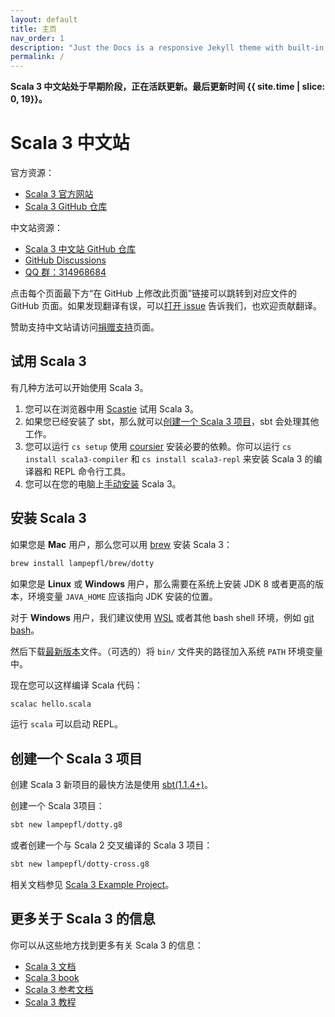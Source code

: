 ```yaml
---
layout: default
title: 主页
nav_order: 1
description: "Just the Docs is a responsive Jekyll theme with built-in search that is easily customizable and hosted on GitHub Pages."
permalink: /
---
```


**Scala 3 中文站处于早期阶段，正在活跃更新。最后更新时间 {{ site.time | slice: 0, 19}}。**

# Scala 3 中文站

官方资源：

* [Scala 3 官方网站](https://dotty.epfl.ch/)
* [Scala 3 GitHub 仓库](https://github.com/lampepfl/dotty)

中文站资源：

* [Scala 3 中文站 GitHub 仓库](https://github.com/Dotty-China/dotty-china.github.io)
* [GitHub Discussions](https://github.com/Dotty-China/dotty-china.github.io/discussions)
* [QQ 群：314968684](https://jq.qq.com/?_wv=1027&k=BCxI4ukn)

点击每个页面最下方“在 GitHub 上修改此页面”链接可以跳转到对应文件的 GitHub 页面。如果发现翻译有误，可以[打开 issue](https://github.com/Dotty-China/dotty-china.github.io/issues) 告诉我们，也欢迎贡献翻译。

赞助支持中文站请访问[捐赠支持](https://donate.glavo.site/)页面。

## 试用 Scala 3

有几种方法可以开始使用 Scala 3。

1. 您可以在浏览器中用 [Scastie](https://scastie.scala-lang.org/?target=dotty) 试用 Scala 3。
2. 如果您已经安装了 sbt，那么就可以[创建一个 Scala 3 项目](#%E5%88%9B%E5%BB%BA%E4%B8%80%E4%B8%AA-scala-3-%E9%A1%B9%E7%9B%AE)，sbt 会处理其他工作。
3. 您可以运行 `cs setup` 使用 [coursier](https://get-coursier.io/) 安装必要的依赖。你可以运行 `cs install scala3-compiler` 和 `cs install scala3-repl` 来安装 Scala 3 的编译器和 REPL 命令行工具。
4. 您可以在您的电脑上[手动安装](#%E5%AE%89%E8%A3%85-scala-3) Scala 3。

## 安装 Scala 3

如果您是 **Mac** 用户，那么您可以用 [brew](https://brew.sh/) 安装 Scala 3：

```bash
brew install lampepfl/brew/dotty
```

如果您是 **Linux** 或 **Windows** 用户，那么需要在系统上安装 JDK 8 或者更高的版本，环境变量 `JAVA_HOME` 应该指向 JDK 安装的位置。

对于 **Windows** 用户，我们建议使用 [WSL](https://docs.microsoft.com/en-us/windows/wsl/install-win10) 或者其他 bash shell 环境，例如 [git bash](https://gitforwindows.org/)。

然后下载[最新版本](https://github.com/lampepfl/dotty/releases)文件。（可选的）将 `bin/` 文件夹的路径加入系统 `PATH` 环境变量中。

现在您可以这样编译 Scala 代码：

```bash
scalac hello.scala
```

运行 `scala` 可以启动 REPL。

## 创建一个 Scala 3 项目

创建 Scala 3 新项目的最快方法是使用 [sbt(1.1.4+)](http://www.scala-sbt.org/)。

创建一个 Scala 3项目：

```bash
sbt new lampepfl/dotty.g8
```

或者创建一个与 Scala 2 交叉编译的 Scala 3 项目：

```bash
sbt new lampepfl/dotty-cross.g8
```

相关文档参见 [Scala 3 Example Project](https://github.com/scala/scala3-example-project)。

## 更多关于 Scala 3 的信息

你可以从这些地方找到更多有关 Scala 3 的信息：

* [Scala 3 文档](https://docs.scala-lang.org/scala3/)
* [Scala 3 book](https://docs.scala-lang.org/scala3/book/introduction.html)
* [Scala 3 参考文档](https://dotty.epfl.ch/docs/index.html)
* [Scala 3 教程](https://docs.scala-lang.org/scala3/guides.html)